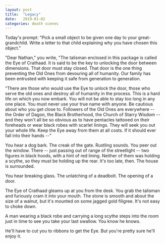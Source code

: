 ```yaml
---
layout: post
title:  "Legacy"
date:   2019-01-02
categories: death scenes
---
```

Today's prompt: "Pick a small object to be given one day to your great-grandchild. Write a letter to that child explaining why you have chosen this object."

"Dear Nathan," you write, "The talisman enclosed in this package is called the Eye of Crathaad. It is said to be the key to unlocking the door between dimensions. That door must stay closed. That door is the one thing preventing the Old Ones from devouring all of humanity. Our family has been entrusted with keeping it safe from generation to generation.

"There are those who would use the Eye to unlock the door, those who serve the old ones and destroy all of humanity in the process. This is a hard life on which you now embark. You will not be able to stay too long in any one place. You must never use your true name with anyone. Be cautious about who you get close to. Followers of the Old Ones are everywhere -- the Order of Dagon, the Black Brotherhood, the Church of Starry Wisdom -- and they won't all be so obvious as to have pentacles tattooed on their foreheads or wear black robes with scarlet linings. They will seek you out your whole life. Keep the Eye away from them at all costs. If it should ever fall into their hands --"

You hear a dog bark. The creak of the gate. Rustling sounds. You peer out the window. There -- just passing out of range of the streetlight -- two figures in black hoods, with a hint of red lining. Neither of them was holding a scythe, so they must be holding up the rear. It's too late, then. The house is surrounded.

You hear breaking glass. The unlatching of a deadbolt. The opening of a door.

The Eye of Crathaad gleams up at you from the desk. You grab the talisman and furiously cram it into your mouth. The stone is smooth and about the size of a walnut, but it's mounted on some jagged gold filigree. It's not easy to choke down.

A man wearing a black robe and carrying a long scythe steps into the room just in time to see you take your last swallow. You know he knows. 

He'll have to cut you to ribbons to get the Eye. But you're pretty sure he'll enjoy it.
